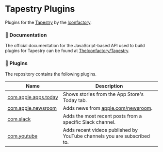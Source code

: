 # Tapestry Plugins

Plugins for the [Tapestry](https://usetapestry.com) by the [Iconfactory](https://iconfactory.com).

### 📖 Documentation

The official documentation for the JavaScript-based API used to build plugins for Tapestry can be found at [TheIconfactory/Tapestry](https://github.com/theiconfactory/tapestry).

### 🔌 Plugins

The repository contains the following plugins.

|Name|Description|
|-|-|
|[com.apple.apps.today](https://github.com/simonbs/tapestry-plugins/tree/main/com.apple.apps.today)|Shows stories from the App Store's Today tab.|
|[com.apple.newsroom](https://github.com/simonbs/tapestry-plugins/tree/main/com.apple.newsroom)|Adds news from [apple.com/newsroom](https://www.apple.com/newsroom/).|
|[com.slack](https://github.com/simonbs/tapestry-plugins/tree/main/com.slack)|Adds the most recent posts from a specific Slack channel.|
|[com.youtube](https://github.com/simonbs/tapestry-plugins/tree/main/com.youtube)|Adds recent videos published by YouTube channels you are subscribed to.|
